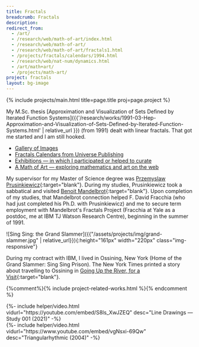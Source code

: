 ```yaml
---
title: Fractals
breadcrumb: Fractals
description:
redirect_from:
  - /art/
  - /research/web/math-of-art/index.html
  - /research/web/math-of-art/
  - /research/web/math-of-art/fractals1.html
  - /projects/fractals/calendars/1994.html
  - /research/web/nat-num/dynamics.html
  - /art/math+art/
  - /projects/math-art/
project: fractals
layout: bg-image
---
```

{% include projects/main.html title=page.title proj=page.project %}

My M.Sc. thesis [Approximation and Visualization of Sets Defined by Iterated Function Systems]({{'/research/works/1991-03-Hep-Approximation-and-Visualization-of-Sets-Defined-by-Iterated-Function-Systems.html' | relative_url }}) (from 1991) dealt with linear fractals. That got me started and I am still hooked.

- [Gallery of Images](gallery/)
- [Fractals Calendars from Universe Publishing](calendars/)
- [Exhibitions &mdash; in which I participated or helped to curate](exhibitions/)
- [A Math of Art &mdash; exploring mathematics and art on the web](math-of-art.html)

My supervisor for my Master of Science degree was
[Przemyslaw Prusinkiewicz](https://en.wikipedia.org/wiki/Przemys%C5%82aw_Prusinkiewicz){:target="blank"}.
During my studies, Prusinkiewicz took a sabbatical and visited
[Benoit Mandelbrot](https://en.wikipedia.org/wiki/Benoit_Mandelbrot){:target="blank"}.
Upon completion of my studies,
that Mandelbrot connection helped F. David Fracchia
(who had just completed his Ph.D. with Prusinkiewicz)
and me to secure term employment with Mandelbrot's Fractals Project
(Fracchia at Yale as a postdoc, me at IBM TJ Watson Research Centre),
beginning in the summer of 1991.

![Sing Sing: the Grand Slammer]({{"/assets/projects/img/grand-slammer.jpg" | relative_url}}){:height="161px" width="220px" class="img-responsive"}

During my contract with IBM, I lived in Ossining, New York
(Home of the Grand Slammer: Sing Sing Prison).
The New York Times printed a story about travelling to Ossining in
[Going Up the River, for a Visit](http://www.nytimes.com/2005/01/21/travel/escapes/going-up-the-river-for-a-visit.html){:target="blank"}.


{%comment%}{% include project-related-works.html %}{% endcomment %}

<div class="mb-2 p-3">
  {%- include helper/video.html
      vidurl="https://youtube.com/embed/S8ls_XwJZEQ"
      desc="Line Drawings &mdash; Study 001 (2021)"
  -%}
</div>

<div class="mb-2 p-3">
  {%- include helper/video.html
      vidurl="https://www.youtube.com/embed/vgNsxi-69Qw"
      desc="Triangularhythmic (2004)"
  -%}
</div>
